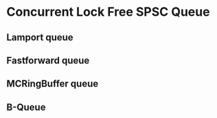 # Concurrent Lock Free SPSC Queue

## Lamport queue

## Fastforward queue

## MCRingBuffer queue

## B-Queue